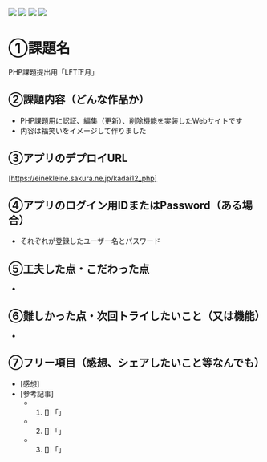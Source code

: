 ![](https://img.shields.io/badge/html-5.0-green)
![](https://img.shields.io/badge/css-blue)
![](https://img.shields.io/badge/JavaScript-orange)
![](https://img.shields.io/badge/php-purple)

# ①課題名
PHP課題提出用「LFT正月」

## ②課題内容（どんな作品か）
- PHP課題用に認証、編集（更新）、削除機能を実装したWebサイトです
- 内容は福笑いをイメージして作りました

## ③アプリのデプロイURL
[https://einekleine.sakura.ne.jp/kadai12_php]

## ④アプリのログイン用IDまたはPassword（ある場合）
- それぞれが登録したユーザー名とパスワード

## ⑤工夫した点・こだわった点
-

## ⑥難しかった点・次回トライしたいこと（又は機能）
- 

## ⑦フリー項目（感想、シェアしたいこと等なんでも）
- [感想] 
- [参考記事]
  - 1. [] 「」
  - 2. [] 「」
  - 3. [] 「」